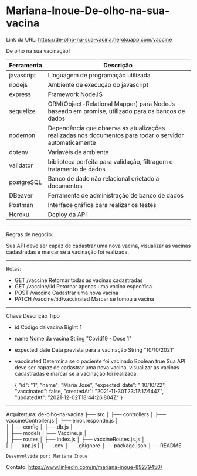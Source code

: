 # Mariana-Inoue-De-olho-na-sua-vacina

Link da URL: 
https://de-olho-na-sua-vacina.herokuapp.com/vaccine
  
De olho na sua vacinação!

|Ferramenta |	Descrição |
|-|-|
| javascript |Linguagem de programação utilizada
|nodejs	| Ambiente de execução do javascript
|express	|Framework NodeJS
|sequelize|	ORM(Object-Relational Mapper) para NodeJs baseado em promise, utilizado para os bancos de dados
|nodemon	|Dependência que observa as atualizações realizadas nos documentos para rodar o servidor automaticamente
|dotenv | Variavéis de ambiente
|validator | biblioteca perfeita para validação, filtragem e tratamento de dados
|postgreSQL	|Banco de dado não relacional orietado a documentos
|DBeaver	|Ferramenta de administração de banco de dados
|Postman	|Interface gráfica para realizar os testes
|Heroku |Deploy da API
________________________________________________________________________________

Regras de negócio:

Sua API deve ser capaz de cadastrar uma nova vacina, 
visualizar as vacinas cadastradas e
marcar se a vacinação foi realizada.
____________________________________________________________________
Rotas: 
- GET	/vaccine	Retornar todas as vacinas cadastradas
- GET	/vaccine/:id	Retornar apenas uma vacina específica
- POST	/vaccine	Cadastrar uma nova vacina
- PATCH	/vaccine/:id/vaccinated	Marcar se tomou a vacina
______________________________________________________________________

Chave	Descrição	Tipo	
- id	Código da vacina	BigInt	1
- name	Nome da vacina	String	"Covid19 - Dose 1"
- expected_date	Data prevista para a vacinação	String	"10/10/2021"
- vaccinated	Determina se o paciente foi vacinado	Boolean	true
Sua API deve ser capaz de cadastrar uma nova vacina, visualizar as vacinas cadastradas e marcar se a vacinação foi realizada.

   {
    "id": "1",
    "name": "Maria José",
    "expected_date": " 10/10/22",
    "vaccinated": false,
    "createdAt": "2021-11-30T23:17:17.644Z",
    "updatedAt": "2021-12-02T18:44:26.804Z"
}

__________________________________________________________________________________

Arquitertura:
        de-olho-na-vacina
      ├── src
      │   ├── controllers
      │     ├── vaccineController.js
      │     ├── error.responde.js
      │   
      │   ├── config
      │     ├── db.js
      │   
      │   ├── models
      |       ├── Vaccine.js
      │   
      │   ├── routes
      │       ├── index.js
      │       ├── vaccineRoutes.js.js
      │   
      |   ├── app.js
      | 
      ├── .env
      ├── .gitignore
      ├── package.json
      ├── README
      
    Desenvolvida por: Mariana Inoue 
Contato: https://www.linkedin.com/in/mariana-inoue-89279450/
  
      
